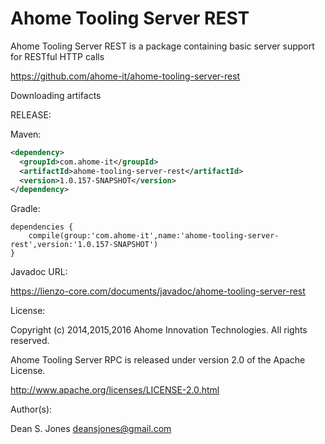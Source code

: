 Ahome Tooling Server REST
======

Ahome Tooling Server REST is a package containing basic server support for RESTful HTTP calls

https://github.com/ahome-it/ahome-tooling-server-rest

Downloading artifacts

RELEASE:

Maven:
```xml
<dependency>
  <groupId>com.ahome-it</groupId>
  <artifactId>ahome-tooling-server-rest</artifactId>
  <version>1.0.157-SNAPSHOT</version>
</dependency>
```
Gradle:
```
dependencies {
    compile(group:'com.ahome-it',name:'ahome-tooling-server-rest',version:'1.0.157-SNAPSHOT')
}
```
Javadoc URL:

https://lienzo-core.com/documents/javadoc/ahome-tooling-server-rest

License:

Copyright (c) 2014,2015,2016 Ahome Innovation Technologies. All rights reserved.

Ahome Tooling Server RPC is released under version 2.0 of the Apache License.

http://www.apache.org/licenses/LICENSE-2.0.html

Author(s):

Dean S. Jones
deansjones@gmail.com